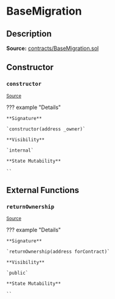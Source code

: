 # BaseMigration

## Description

**Source:** [contracts/BaseMigration.sol](https://github.com/Synthetixio/synthetix/tree/v2.78.1/contracts/BaseMigration.sol)

## Constructor

### `constructor`

<sub>[Source](https://github.com/Synthetixio/synthetix/tree/v2.78.1/contracts/BaseMigration.sol#L6)</sub>

??? example "Details"

    **Signature**

    `constructor(address _owner)`

    **Visibility**

    `internal`

    **State Mutability**

    ``

## External Functions

### `returnOwnership`

<sub>[Source](https://github.com/Synthetixio/synthetix/tree/v2.78.1/contracts/BaseMigration.sol#L9)</sub>

??? example "Details"

    **Signature**

    `returnOwnership(address forContract)`

    **Visibility**

    `public`

    **State Mutability**

    ``
